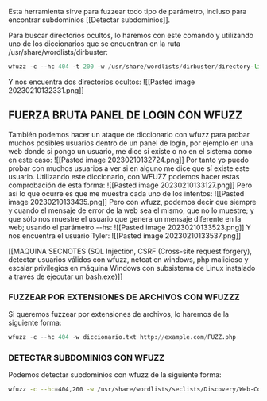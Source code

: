 Esta herramienta sirve para fuzzear todo tipo de parámetro, incluso para encontrar subdominios [[Detectar subdominios]].

Para buscar directorios ocultos, lo haremos con este comando y utilizando uno de los diccionarios que se encuentran en la ruta /usr/share/wordlists/dirbuster:
```python
wfuzz -c --hc 404 -t 200 -w /usr/share/wordlists/dirbuster/directory-list-2.3-medium.txt https://google.es/FUZZ
```
Y nos encuentra dos directorios ocultos:
![[Pasted image 20230210132331.png]]
## FUERZA BRUTA PANEL DE LOGIN CON WFUZZ
También podemos hacer un ataque de diccionario con wfuzz para probar muchos posibles usuarios dentro de un panel de login, por ejemplo en una web donde si pongo un usuario, me dice si existe o no en el sistema como en este caso:
![[Pasted image 20230210132724.png]]
Por tanto yo puedo probar con muchos usuarios a ver si en alguno me dice que sí existe este usuario. Utilizando este diccionario, con WFUZZ podemos hacer estas comprobación de esta forma:
![[Pasted image 20230210133127.png]]
Pero así lo que ocurre es que me muestra cada uno de los intentos:
![[Pasted image 20230210133435.png]]
Pero con wfuzz, podemos decir que siempre y cuando el mensaje de error de la web sea el mismo, que no lo muestre; y que sólo nos muestre el usuario que genera un mensaje diferente en la web; usando el parámetro --hs:
![[Pasted image 20230210133523.png]]
Y nos encuentra el usuario Tyler:
![[Pasted image 20230210133537.png]]

[[MAQUINA SECNOTES (SQL Injection, CSRF (Cross-site request forgery), detectar usuarios válidos con wfuzz, netcat en windows, php malicioso y escalar privilegios en máquina Windows con subsistema de Linux instalado a través de ejecutar un bash.exe)]]

### FUZZEAR POR EXTENSIONES DE ARCHIVOS CON WFUZZZ
Si queremos fuzzear por extensiones de archivos, lo haremos de la siguiente forma:
```python
wfuzz -c --hc 404 -w diccionario.txt http://example.com/FUZZ.php
```
### DETECTAR SUBDOMINIOS CON WFUZZ
Podemos detectar subdominios con wfuzz de la siguiente forma:
```bash
wfuzz -c --hc=404,200 -w /usr/share/wordlists/seclists/Discovery/Web-Content/directory-list-lowercase-2.3-medium.txt -H "Host: FUZZ.hunterzone.nyx" -u 192.168.0.40
```
